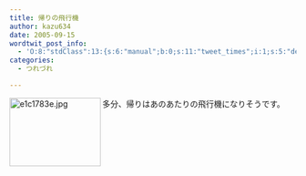 ```yaml
---
title: 帰りの飛行機
author: kazu634
date: 2005-09-15
wordtwit_post_info:
  - 'O:8:"stdClass":13:{s:6:"manual";b:0;s:11:"tweet_times";i:1;s:5:"delay";i:0;s:7:"enabled";i:1;s:10:"separation";s:2:"60";s:7:"version";s:3:"3.7";s:14:"tweet_template";b:0;s:6:"status";i:2;s:6:"result";a:0:{}s:13:"tweet_counter";i:2;s:13:"tweet_log_ids";a:1:{i:0;i:2053;}s:9:"hash_tags";a:0:{}s:8:"accounts";a:1:{i:0;s:7:"kazu634";}}'
categories:
  - つれづれ

---
```

<div class="section">
<p>
<a href="http://image.blog.livedoor.jp/simoom634/imgs/e/1/e1c1783e.jpg" onclick="__gaTracker('send', 'event', 'outbound-article', 'http://image.blog.livedoor.jp/simoom634/imgs/e/1/e1c1783e.jpg', '');" target="_blank"><img width="160" align="left" alt="e1c1783e.jpg" src="http://image.blog.livedoor.jp/simoom634/imgs/e/1/e1c1783e-s.jpg" class="pict" height="120" border="0" /></a>多分、帰りはあのあたりの飛行機になりそうです。
</p>
</div>

